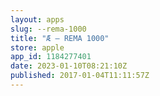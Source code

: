 ```yaml
---
layout: apps
slug: --rema-1000
title: "Æ – REMA 1000"
store: apple
app_id: 1184277401
date: 2023-01-10T08:21:10Z
published: 2017-01-04T11:11:57Z
---
```

